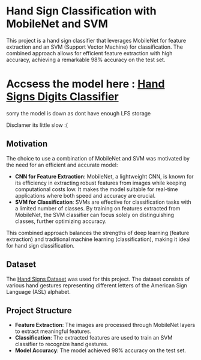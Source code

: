 # Hand Sign Classification with MobileNet and SVM

This project is a hand sign classifier that leverages MobileNet for feature extraction and an SVM (Support Vector Machine) for classification. The combined approach allows for efficient feature extraction with high accuracy, achieving a remarkable 98% accuracy on the test set.
# Accsess the model here : [Hand Signs Digits Classifier](https://signdigitsclassfication.streamlit.app/) 
sorry the model is down as dont have enough LFS storage 

Disclamer its little slow :(
## Motivation

The choice to use a combination of MobileNet and SVM was motivated by the need for an efficient and accurate model:
- **CNN for Feature Extraction**: MobileNet, a lightweight CNN, is known for its efficiency in extracting robust features from images while keeping computational costs low. It makes the model suitable for real-time applications where both speed and accuracy are crucial.
- **SVM for Classification**: SVMs are effective for classification tasks with a limited number of classes. By training on features extracted from MobileNet, the SVM classifier can focus solely on distinguishing classes, further optimizing accuracy.

This combined approach balances the strengths of deep learning (feature extraction) and traditional machine learning (classification), making it ideal for hand sign classification.

## Dataset

The [Hand Signs Dataset](https://www.kaggle.com/datasets/grassknoted/asl-alphabet) was used for this project. The dataset consists of various hand gestures representing different letters of the American Sign Language (ASL) alphabet.

## Project Structure

- **Feature Extraction**: The images are processed through MobileNet layers to extract meaningful features.
- **Classification**: The extracted features are used to train an SVM classifier to recognize hand gestures.
- **Model Accuracy**: The model achieved 98% accuracy on the test set.

